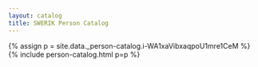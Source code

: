 ```yaml
---
layout: catalog
title: SWERIK Person Catalog
---
```

{% assign p = site.data._person-catalog.i-WA1xaVibxaqpoU1mre1CeM %}
{% include person-catalog.html p=p %}

